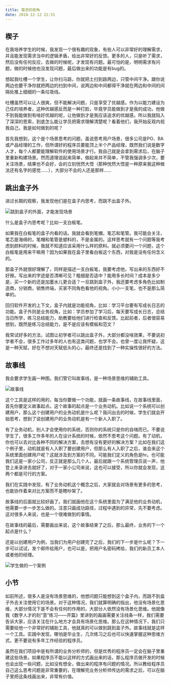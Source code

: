 ```yaml
---
title: 需求的视角
date: 2018-12-12 22:51
---
```


## 楔子

在我培养学生的时候，我发现一个很有趣的现象，有些人可以非常好的理解需求，并且能发现需求当中的逻辑矛盾，给出非常好的反馈。更多的人，只是听了需求，然后没有任何反应，去做的时候呢，才发现有问题。最可怕的是，明明需求有问题，做的时候他也没发现问题，最后做出来的功能是有bug的。

想起我吐槽一个学生，让你扫马路，你就把土扫到路两边，只管中间干净。跟你说两边也要干净你就把两边的扫到中间，说两边和中间都得干净就在两边和中间的间隔处推上细细的一条垃圾线。

吐槽虽然可以让人很爽，但不能解决问题，只是享受了优越感。作为以能力建设为己任的培养者，这种优越感反而是一种打脸，毕竟学员能做到才是我的成功，他做不到我能做到有啥好优越的呢，让他做到才是我应该追求的优越感。所以我就陷入了深深的思索，到底怎么能让学员把需求理解清楚呢？看着他们，我开始反观内视我自己，我是如何做到的呢？

首先我想到，这个是个场景思考的问题，虽说思考用户场景，很多公司是PO、BA或产品经理的工作，但所谓好的程序员要能顶上半个产品经理，既然我们说是数字人才，每个人都要能理解软件的使用场景才行。我自己就是会拿到需求后，在脑子里重新构建场景。然而道理说起来简单，做起来并不简单，不管我强调多少次，要关注场景，结果也不会好，会的立刻恍然大悟（那种恍然大悟是一种原来我这种做法还有名字的感觉……），大部分不会的人还是那样……

## 跳出盒子外

进过长期的观察，我发现他们是在盒子内思考，而跳不出盒子外。


![跳到盒子的外面，才能发现场景](https://jtong-pic.obs.cn-north-4.myhuaweicloud.com/presepective-of-requirement/pic-01.png)


什么是盒子内思考呢？比如一支白板笔。

如果我在白板笔的盒子内看的话。我就会看到笔帽，笔芯和笔管。我可能会关注，笔芯是海绵的，笔帽和笔管是塑料的，不是金属的。这样思考就有一个问题等我考虑到颜料的时候，我就不知道应该采用什么样的原料。就必须要问一个问题，这个白板笔是用来干嘛用？因为如果我在盒子里看白板这个东西，对我是没有任何含义的。

那盒子外就很好理解了，同样是描述一支白板笔，我要考虑他，写出来的东西好不好擦。写出来的字迹是否清晰可见？粗细是否适中？能用多长时间？成本是多少是，买一个新的还是加墨水儿更合适？一旦跳到盒子外，我还要考虑多角色比如制造商，分销商，销售终端，买家不同角色看他的视角。小小一支笔，也不是那么简单的。

回归软件开发的上下文，盒子内就是功能视角，比如：学习平台要有写成长日志的功能。盒子外则是业务视角，比如：学员参加了学习后，每天要写成长日志，总结当日所学，练习总结能力，助教要给他们进行检查和反馈。比起前者，后者很容易想到，既然是练习总结能力，是不是应该有模板和范文？

我常试好多的方法，试图让初学者可以跳出盒子外，大部分都没啥效果，不要说初学者不会，很多工作过多年的人也有这类问题，也学不会。也曾一度让我怀疑，这是一种天赋，好在不想对天赋低头的心，最终还是找到了一种实操性很好的方法。

## 故事线

我会要求学生画一种图。我们管它叫故事线，是一种场景思维的辅助工具。

![故事线](https://jtong-pic.obs.cn-north-4.myhuaweicloud.com/presepective-of-requirement/pic-02.png)

这个工具是这样的用的，每当你要做一个功能，就画一条故事线，在故事线里面，首先你要定义故事起点。这个故事的起点是一个业务动机。比如说一个系统可以创建用户，那么这个创建用户的业务动机是什么呢？我问出去的时候，学生们就会开始思考，想到了说创建用户的业务动机是有一个新人入职了。

有了业务动机，别人才会使用你的系统，否则你的系统只是你的自嗨而已。不要说学生了，很多工作多年的人在设计系统的时候，依然不思考这个问题。有了动机，你也可以去对比各种不同的解决方案，去想有没有更好的解决方案？比如在我们这个例子里，动机就是有人入职了要创建用户，但那么有人入职了之后，谁会来这个系统里面创建用户呢？这就涉及到方案的不同。可能我们定义的角色是hr。也可能我们这是一家小公司，反正就是那么几个人，最后就跟一个系统管理员说一声，他登上来录进去就好了，对于一家小公司来说，这也可以接受，所以你就会发现，这两个都是可行的方案。

我们在实践中发现，有了业务动机这个概念之后，大家就会对场景有更多的思考，也能协作着来对比方案而不是瞎吵架了。

故事线的后面就比较好画了。我们就画他在这个系统里面为了满足他的业务动机，他需要一步一步怎么做的。注意只画成功路径，过程中遇到的异常，先不要考虑。这对很多人来说，也是一个很难做到的事情。

在故事线的最后，需要画出来说，这个故事结束了之后，那么最终，业务的下一个起点是什么？

还是以创建用户为例，当我们为用户创建完了之后，我们的下一步是什么呢？下一步可以试试，发个邮件给用户，也可以是，把用户名密码拷给，我们的新员工本人或者他的经理。


![学生做的一个案例](https://jtong-pic.obs.cn-north-4.myhuaweicloud.com/presepective-of-requirement/pic-03.png)

## 小节

如前所述，很多人是没有场景思维的，他想问题只能想到这个盒子内，而跳不到盒子外去关注使用它的场景。对于这种情况，我们就算明确的指出，他没有场景化思维，大部分情况下是不会有任何的作用的，大部分人依然没有场景化思维。他就像我《数字人才的刻“意”练习——开篇》里讲到的画画需要关注线条一样，我们需要告诉大家，应该关注在什么地方才会具有场景化思维。那么在这种情况下，我们只需要给他一个非常好的辅助工具，他就真的可以做到跳到盒子外。故事线就是这样一个工具。实践中发现，哪怕是毕业生，几次练习之后也可以快速掌握这种思维方式，更不要说有多年工作经验的程序员。

虽然在我们项目中是有所谓的业务分析师的，但是优秀的程序员一定会在脑子里重建这些场景。如果程序员不能以这样的方式画出来的话，那么程序员做开发的时候也会出现一些问题，比如没有想全，做出来的程序有问题的情况。所以教给程序员自己这么思考问题是非常重要的，在理解完业务分析师传达的需求之后，可以在脑子里把这条线画出来，非常有价值。
